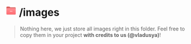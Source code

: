 # <img src="https://github.com/vladusyaa/catscript/blob/ed11032bd3f1fee498a7ad3886ce4dea096b0661/.images/A4CEB08A-116B-4B30-9AA8-3D05A1154475.png" height="30" width="30"> /images
> Nothing here, we just store all images right in this folder. Feel free to copy them in your project __with credits to us (@vladusya)__!
